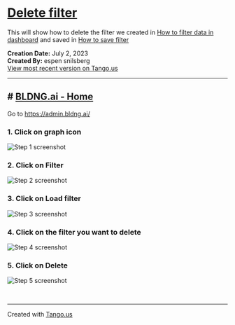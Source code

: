 # [Delete filter](https://app.tango.us/app/workflow/54dae0aa-16d3-478e-a38d-4626a09ad165?utm_source=markdown&utm_medium=markdown&utm_campaign=workflow%20export%20links)

This will show how to delete the filter we created in [How to filter data in dashboard](https://github.com/bldng-ai/user-guide/blob/main/home/filters.md) and saved in [How to save filter](https://github.com/bldng-ai/user-guide/blob/main/home/save-filter.md)

__Creation Date:__ July 2, 2023  
__Created By:__ espen snilsberg  
[View most recent version on Tango.us](https://app.tango.us/app/workflow/54dae0aa-16d3-478e-a38d-4626a09ad165?utm_source=markdown&utm_medium=markdown&utm_campaign=workflow%20export%20links)



***




## # [BLDNG.ai - Home](https://admin.dev.bldng.ai/companies/63e0f95f2354370f6d1f6f8e/home)
Go to https://admin.bldng.ai/


### 1. Click on graph icon
![Step 1 screenshot](https://images.tango.us/workflows/54dae0aa-16d3-478e-a38d-4626a09ad165/steps/74e8d69c-e557-4d7c-8515-9e1945c34826/ec363d55-bacd-4922-b0da-ed1f2371e6f3.png?crop=focalpoint&fit=crop&fp-x=0.5810&fp-y=0.2560&fp-z=2.7515&w=1200&border=2%2CF4F2F7&border-radius=8%2C8%2C8%2C8&border-radius-inner=8%2C8%2C8%2C8&blend-align=bottom&blend-mode=normal&blend-x=0&blend-w=1200&blend64=aHR0cHM6Ly9pbWFnZXMudGFuZ28udXMvc3RhdGljL21hZGUtd2l0aC10YW5nby13YXRlcm1hcmstdjIucG5n&mark-x=519&mark-y=383&m64=aHR0cHM6Ly9pbWFnZXMudGFuZ28udXMvc3RhdGljL2JsYW5rLnBuZz9tYXNrPWNvcm5lcnMmYm9yZGVyPTYlMkNGRjc0NDImdz0xNjImaD0xNjImZml0PWNyb3AmY29ybmVyLXJhZGl1cz0xMA%3D%3D)


### 2. Click on Filter
![Step 2 screenshot](https://images.tango.us/workflows/54dae0aa-16d3-478e-a38d-4626a09ad165/steps/80736559-9db1-4a93-841c-fc61cab2969a/c5114d41-a297-4c64-ba0f-a6b239add85d.png?crop=focalpoint&fit=crop&fp-x=0.0180&fp-y=0.5289&fp-z=1.0656&w=1200&border=2%2CF4F2F7&border-radius=8%2C8%2C8%2C8&border-radius-inner=8%2C8%2C8%2C8&blend-align=bottom&blend-mode=normal&blend-x=0&blend-w=1200&blend64=aHR0cHM6Ly9pbWFnZXMudGFuZ28udXMvc3RhdGljL21hZGUtd2l0aC10YW5nby13YXRlcm1hcmstdjIucG5n&mark-x=4&mark-y=2&m64=aHR0cHM6Ly9pbWFnZXMudGFuZ28udXMvc3RhdGljL2JsYW5rLnBuZz9tYXNrPWNvcm5lcnMmYm9yZGVyPTYlMkNGRjc0NDImdz0zOSZoPTkyNSZmaXQ9Y3JvcCZjb3JuZXItcmFkaXVzPTEw)


### 3. Click on Load filter
![Step 3 screenshot](https://images.tango.us/workflows/54dae0aa-16d3-478e-a38d-4626a09ad165/steps/38a311cc-1984-4355-806d-6659673f18c1/7c8b930a-adfc-4278-80fb-3e102ffff959.png?crop=focalpoint&fit=crop&fp-x=0.0742&fp-y=0.3599&fp-z=2.3638&w=1200&border=2%2CF4F2F7&border-radius=8%2C8%2C8%2C8&border-radius-inner=8%2C8%2C8%2C8&blend-align=bottom&blend-mode=normal&blend-x=0&blend-w=1200&blend64=aHR0cHM6Ly9pbWFnZXMudGFuZ28udXMvc3RhdGljL21hZGUtd2l0aC10YW5nby13YXRlcm1hcmstdjIucG5n&mark-x=36&mark-y=398&m64=aHR0cHM6Ly9pbWFnZXMudGFuZ28udXMvc3RhdGljL2JsYW5rLnBuZz9tYXNrPWNvcm5lcnMmYm9yZGVyPTYlMkNGRjc0NDImdz0zNDkmaD0xMzImZml0PWNyb3AmY29ybmVyLXJhZGl1cz0xMA%3D%3D)


### 4. Click on the filter you want to delete
![Step 4 screenshot](https://images.tango.us/workflows/54dae0aa-16d3-478e-a38d-4626a09ad165/steps/93519fd8-da5d-44d6-a345-828369b631d5/0b7e52e8-91f0-4282-9470-75ca2a807526.png?crop=focalpoint&fit=crop&fp-x=0.2768&fp-y=0.3295&fp-z=1.3056&w=1200&border=2%2CF4F2F7&border-radius=8%2C8%2C8%2C8&border-radius-inner=8%2C8%2C8%2C8&blend-align=bottom&blend-mode=normal&blend-x=0&blend-w=1200&blend64=aHR0cHM6Ly9pbWFnZXMudGFuZ28udXMvc3RhdGljL21hZGUtd2l0aC10YW5nby13YXRlcm1hcmstdjIucG5n&mark-x=69&mark-y=364&m64=aHR0cHM6Ly9pbWFnZXMudGFuZ28udXMvc3RhdGljL2JsYW5rLnBuZz9tYXNrPWNvcm5lcnMmYm9yZGVyPTYlMkNGRjc0NDImdz03MzAmaD03MSZmaXQ9Y3JvcCZjb3JuZXItcmFkaXVzPTEw)


### 5. Click on Delete
![Step 5 screenshot](https://images.tango.us/workflows/54dae0aa-16d3-478e-a38d-4626a09ad165/steps/7d550d9e-ed92-440d-ade2-cb36ef06d826/d72e1357-a543-4795-b34c-fdba48088511.png?crop=focalpoint&fit=crop&fp-x=0.9205&fp-y=0.1878&fp-z=2.8861&w=1200&border=2%2CF4F2F7&border-radius=8%2C8%2C8%2C8&border-radius-inner=8%2C8%2C8%2C8&blend-align=bottom&blend-mode=normal&blend-x=0&blend-w=1200&blend64=aHR0cHM6Ly9pbWFnZXMudGFuZ28udXMvc3RhdGljL21hZGUtd2l0aC10YW5nby13YXRlcm1hcmstdjIucG5n&mark-x=801&mark-y=402&m64=aHR0cHM6Ly9pbWFnZXMudGFuZ28udXMvc3RhdGljL2JsYW5rLnBuZz9tYXNrPWNvcm5lcnMmYm9yZGVyPTYlMkNGRjc0NDImdz0yNDgmaD0xMjUmZml0PWNyb3AmY29ybmVyLXJhZGl1cz0xMA%3D%3D)

<br/>

***
Created with [Tango.us](https://tango.us?utm_source=markdown&utm_medium=markdown&utm_campaign=workflow%20export%20links)